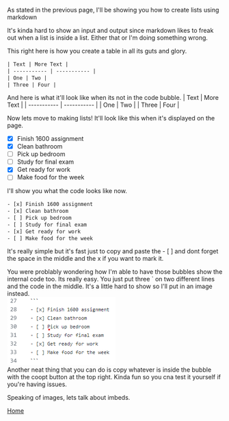 As stated in the previous page, I'll be showing you how to create lists using markdown 

It's kinda hard to show an input and output since markdown likes to freak out when a list is inside a list. Either that or I'm doing something wrong. 

This right here is how you create a table in all its guts and glory.
```
| Text | More Text |
| ----------- | ----------- |
| One | Two |
| Three | Four |
```
And here is what it'll look like when its not in the code bubble. 
| Text | More Text |
| ----------- | ----------- |
| One | Two |
| Three | Four |

Now lets move to making lists! It'll look like this when it's displayed on the page. 
- [x] Finish 1600 assignment
- [x] Clean bathroom
- [ ] Pick up bedroom
- [ ] Study for final exam
- [x] Get ready for work
- [ ] Make food for the week

I'll show you what the code looks like now.
```
- [x] Finish 1600 assignment
- [x] Clean bathroom
- [ ] Pick up bedroom
- [ ] Study for final exam
- [x] Get ready for work
- [ ] Make food for the week
```
It's really simple but it's fast just to copy and paste the - [ ] and dont forget the space in the middle and the x if you want to mark it. 

You were problably wondering how I'm able to have those bubbles show the internal code too. Its really easy. You just put three ` on two different lines and the code in the middle. 
It's a little hard to show so I'll put in an image instead. <br> 
![Dem Image](dem.png)
<br>
Another neat thing that you can do is copy whatever is inside the bubble with the coopt button at the top right. Kinda fun so you cna test it yourself if you're having issues.<br> 

Speaking of images, lets talk about imbeds. 

[Home](https://github.com/EricGutierrezAVG/MarkdownFinal/blob/main/README.md)
